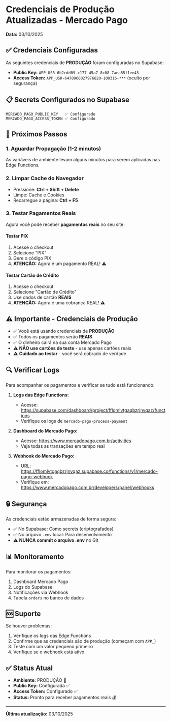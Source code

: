 # Credenciais de Produção Atualizadas - Mercado Pago

**Data:** 03/10/2025

## ✅ Credenciais Configuradas

As seguintes credenciais de **PRODUÇÃO** foram configuradas no Supabase:

- **Public Key:** `APP_USR-6b2cdd09-c177-45a7-8c08-7aea85f1ee43`
- **Access Token:** `APP_USR-6478968027976820-100316-***` (oculto por segurança)

## 📋 Secrets Configurados no Supabase

```
MERCADO_PAGO_PUBLIC_KEY   ✅ Configurado
MERCADO_PAGO_ACCESS_TOKEN ✅ Configurado
```

## 🚀 Próximos Passos

### 1. Aguardar Propagação (1-2 minutos)
As variáveis de ambiente levam alguns minutos para serem aplicadas nas Edge Functions.

### 2. Limpar Cache do Navegador
- Pressione: **Ctrl + Shift + Delete**
- Limpe: Cache e Cookies
- Recarregue a página: **Ctrl + F5**

### 3. Testar Pagamentos Reais

Agora você pode receber **pagamentos reais** no seu site:

#### Testar PIX
1. Acesse o checkout
2. Selecione "PIX"
3. Gere o código PIX
4. **ATENÇÃO:** Agora é um pagamento REAL! ⚠️

#### Testar Cartão de Crédito
1. Acesse o checkout
2. Selecione "Cartão de Crédito"
3. Use dados de cartão **REAIS**
4. **ATENÇÃO:** Agora é uma cobrança REAL! ⚠️

## ⚠️ Importante - Credenciais de Produção

- ✅ Você está usando credenciais de **PRODUÇÃO**
- ✅ Todos os pagamentos serão **REAIS**
- ✅ O dinheiro cairá na sua conta Mercado Pago
- ⚠️ **NÃO use cartões de teste** - use apenas cartões reais
- ⚠️ **Cuidado ao testar** - você será cobrado de verdade

## 🔍 Verificar Logs

Para acompanhar os pagamentos e verificar se tudo está funcionando:

1. **Logs das Edge Functions:**
   - Acesse: https://supabase.com/dashboard/project/fflomlvtgaqbzrjnvqaz/functions
   - Verifique os logs de `mercado-pago-process-payment`

2. **Dashboard do Mercado Pago:**
   - Acesse: https://www.mercadopago.com.br/activities
   - Veja todas as transações em tempo real

3. **Webhook do Mercado Pago:**
   - URL: https://fflomlvtgaqbzrjnvqaz.supabase.co/functions/v1/mercado-pago-webhook
   - Verifique em: https://www.mercadopago.com.br/developers/panel/webhooks

## 🔒 Segurança

As credenciais estão armazenadas de forma segura:
- ✅ No Supabase: Como secrets (criptografados)
- ✅ No arquivo `.env` local: Para desenvolvimento
- ⚠️ **NUNCA commit o arquivo .env** no Git

## 📊 Monitoramento

Para monitorar os pagamentos:
1. Dashboard Mercado Pago
2. Logs do Supabase
3. Notificações via Webhook
4. Tabela `orders` no banco de dados

## 🆘 Suporte

Se houver problemas:
1. Verifique os logs das Edge Functions
2. Confirme que as credenciais são de produção (começam com `APP_`)
3. Teste com um valor pequeno primeiro
4. Verifique se o webhook está ativo

## ✅ Status Atual

- **Ambiente:** PRODUÇÃO 🔴
- **Public Key:** Configurada ✅
- **Access Token:** Configurado ✅
- **Status:** Pronto para receber pagamentos reais 💰

---

**Última atualização:** 03/10/2025


